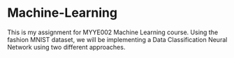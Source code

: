 # Machine-Learning
This is my assignment for MYYE002 Machine Learning course. Using the fashion MNIST dataset, we will be implementing a Data Classification Neural Network using two different approaches.
